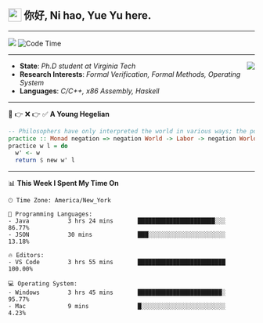 <h2> <img style="vertical-align: text-bottom;" src=https://slackmojis.com/emojis/13253-yay-frog/download/ width=27> 你好, Ni hao, Yue Yu here. </h2>

---

![](https://shields.io/badge/dynamic/json?color=blue&amp;label=Visitors&amp;query=value&amp;url=https://api.countapi.xyz/hit/fishjump.fishjump) ![Code Time](https://img.shields.io/badge/Code%20Time-224%20hrs%201%20min-blue)

---

<img align='right' src=https://slackmojis.com/emojis/5264-coding/download> </td>

- **State**: *Ph.D student at Virginia Tech*
- **Research Interests**: *Formal Verification, Formal Methods, Operating System*
- **Languages**: *C/C++, x86 Assembly, Haskell*

---

🚫 👉 ❌ 👉 ✅ **A Young Hegelian**

``` haskell
-- Philosophers have only interpreted the world in various ways; the point is to change it.
practice :: Monad negation => negation World -> Labor -> negation World
practice w l = do
  w' <- w
  return $ new w' l
```

---


📊 **This Week I Spent My Time On** 

```text
🕑︎ Time Zone: America/New_York

💬 Programming Languages:
- Java           3 hrs 24 mins       ██████████████████████░░░     86.77%
- JSON           30 mins             ███░░░░░░░░░░░░░░░░░░░░░░     13.18%

🔥 Editors:
- VS Code        3 hrs 55 mins       █████████████████████████     100.00%

💻 Operating System:
- Windows        3 hrs 45 mins       ████████████████████████░     95.77%
- Mac            9 mins              █░░░░░░░░░░░░░░░░░░░░░░░░     4.23%
```

